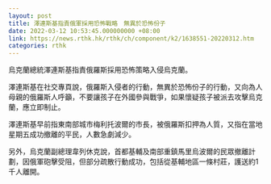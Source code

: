 ```yaml
---
layout: post
title: 澤連斯基指責俄軍採用恐怖戰略　無異於恐怖份子
date: 2022-03-12 10:53:45.000000000 +08:00
link: https://news.rthk.hk/rthk/ch/component/k2/1638551-20220312.htm
categories: rthk
---
```


烏克蘭總統澤連斯基指責俄羅斯採用恐怖策略入侵烏克蘭。

澤連斯基在社交專頁說，俄羅斯入侵者的行動，無異於恐怖份子的行動，又向為人母親的俄羅斯人呼籲，不要讓孩子在外國參與戰爭，如果懷疑孩子被派去攻擊烏克蘭，應立即制止。

澤連斯基早前指東南部城市梅利托波爾的市長，被俄羅斯扣押為人質，又指在當地星期五成功撤離的平民，人數急劇減少。

另外，烏克蘭副總理韋列休克說，首都基輔及南部重鎮馬里烏波爾的民眾撤離計劃，因俄軍砲擊受阻，但部分疏散行動成功，包括從基輔地區一條村莊，護送約1千人離開。
